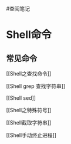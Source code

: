 #查阅笔记 

# Shell命令


## 常见命令


[[Shell之查找命令]]

[[Shell grep 查找字符串]]

[[Shell sed]]

[[Shell之特殊符号]]

[[Shell截取字符串]]

[[Shell手动终止进程]]

